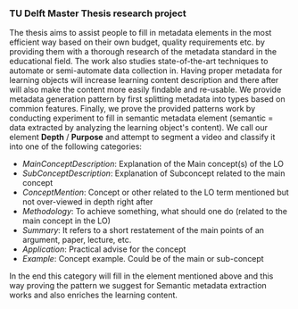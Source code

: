 ### TU Delft Master Thesis research project

The thesis aims to assist people to fill in metadata elements in the most efficient way based on their own budget, quality requirements etc. by providing them with a thorough research of the metadata standard in the educational field. The work also studies state-of-the-art techniques to automate or semi-automate data collection in. Having proper metadata for learning objects will increase learning content description and there after will also make the content more easily findable and re-usable. We provide metadata generation pattern by first splitting metadata into types based on commion features. Finally, we prove the provided patterns work by conducting experiment to fill in semantic metadata element (semantic = data extracted by analyzing the learning object's content). We call our element **Depth** / **Purpose** and attempt to segment a video and classify it into one of the following categories:

- *MainConceptDescription*:  Explanation of the Main concept(s) of the LO
- *SubConceptDescription*:  Explanation of Subconcept related to the main concept
- *ConceptMention*:  Concept or other related to the LO term mentioned but not over-viewed in depth right after
- *Methodology*:   To achieve something, what should one do (related to the main concept in the LO)
- *Summary*:   It refers to a short restatement of the main points of an argument, paper, lecture, etc.
- *Application*:  Practical advise for the concept
- *Example*:   Concept example. Could be of the main or sub-concept

In the end this category will fill in the element mentioned above and this way proving the pattern we suggest for Semantic metadata extraction works and also enriches the learning content.